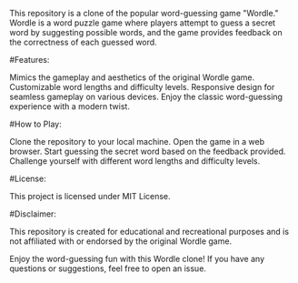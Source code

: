 This repository is a clone of the popular word-guessing game "Wordle." Wordle is a word puzzle game where players attempt to guess a secret word by suggesting possible words, and the game provides feedback on the correctness of each guessed word.

#Features:

Mimics the gameplay and aesthetics of the original Wordle game.
Customizable word lengths and difficulty levels.
Responsive design for seamless gameplay on various devices.
Enjoy the classic word-guessing experience with a modern twist.

#How to Play:

Clone the repository to your local machine.
Open the game in a web browser.
Start guessing the secret word based on the feedback provided.
Challenge yourself with different word lengths and difficulty levels.

#License:

This project is licensed under MIT License.

#Disclaimer:

This repository is created for educational and recreational purposes and is not affiliated with or endorsed by the original Wordle game.

Enjoy the word-guessing fun with this Wordle clone! If you have any questions or suggestions, feel free to open an issue.
